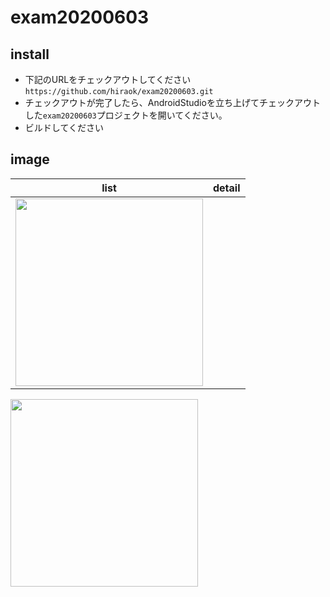 # exam20200603

## install 
- 下記のURLをチェックアウトしてください
`https://github.com/hiraok/exam20200603.git`
- チェックアウトが完了したら、AndroidStudioを立ち上げてチェックアウトした`exam20200603`プロジェクトを開いてください。
- ビルドしてください

## image
|list | detail
---- | ----
<img src="https://user-images.githubusercontent.com/5400012/84933464-e3f07080-b110-11ea-9fd1-b3c6b5bce628.png" width="300" /> | 
<img src="https://user-images.githubusercontent.com/5400012/84933477-e9e65180-b110-11ea-85a5-26e2810c1a41.png" width="300" />

